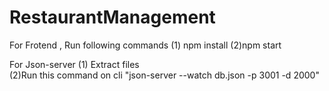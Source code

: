 # RestaurantManagement

For Frotend , Run following commands
(1) npm install
(2)npm start

For Json-server
(1) Extract files                                                 
(2)Run this command on cli "json-server --watch db.json -p 3001 -d 2000"


